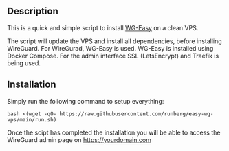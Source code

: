 ## Description ##

This is a quick and simple script to install [WG-Easy](https://github.com/wg-easy/wg-easy) on a clean VPS.

The script will update the VPS and install all dependencies, before installing WireGuard.
For WireGurad, WG-Easy is used. WG-Easy is installed using Docker Compose. For the admin interface SSL (LetsEncrypt) and Traefik is being used.

## Installation ##

Simply run the following command to setup everything:

```
bash <(wget -qO- https://raw.githubusercontent.com/runberg/easy-wg-vps/main/run.sh)
```
Once the scipt has completed the installation you will be able to access the WireGuard admin page on https://yourdomain.com





